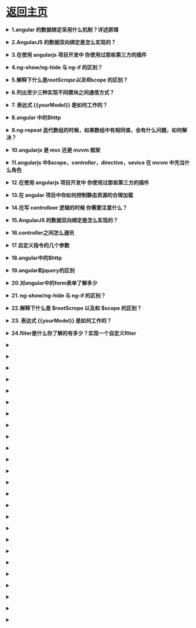 # [返回主页](../README.md)

<b><details><summary>1.angular 的数据绑定采用什么机制？详述原理</summary></b>

脏检查机制。

双向数据绑定是 AngularJS 的核心机制之一。当 view 中有任何数据变化时，会更新到 model ，当 model 中数据有变化时，view 也会同步更新，显然，这需要一个监控。

原理就是，Angular 在 scope 模型上设置了一个监听队列，用来监听数据变化并更新 view 。每次绑定一个东西到 view 上时 AngularJS 就会往 $watch 队列里插入一条 $watch ，用来检测它监视的 model 里是否有变化的东西。当浏览器接收到可以被 angular context 处理的事件时， $digest 循环就会触发，遍历所有的 $watch ，最后更新 dom。

</details>

<b><details><summary>2.AngularJS 的数据双向绑定是怎么实现的？</summary></b>

1、每个双向绑定的元素都有一个 watcher

2、在某些事件发生的时候，调用 digest 脏数据检测。

这些事件有：表单元素内容变化、Ajax 请求响应、点击按钮执行的函数等。

3、脏数据检测会检测 rootscope 下所有被 watcher 的元素。

\$digest 函数就是脏数据监测

</details>

<b><details><summary>3.在使用 angularjs 项目开发中 你使用过那些第三方的插件</summary></b>

AngularUi ui-router oclazyload 等等 附上一篇文章仔细去看看 https://segmentfault.com/a/1190000003858219

</details>

<b><details><summary>4.ng-show/ng-hide 与 ng-if 的区别？</summary></b>

我们都知道 ng-show/ng-hide 实际上是通过 display 来进行隐藏和显示的。而 ng-if 实际上控制 dom 节点的增删除来实现的。因此如果我们是根据不同的条件来进行 dom 节点的加载的话，那么 ng-if 的性能好过 ng-show.

</details>

<b><details><summary>5.解释下什么是$rootScrope以及和$scope 的区别？</summary></b>

通俗的说$rootScrope 页面所有$scope 的父亲。

我们来看下如何产生$rootScope和$scope 吧。

step1:Angular 解析 ng-app 然后在内存中创建\$rootScope。

step2:angular 回继续解析，找到{{}}表达式，并解析成变量。

step3:接着会解析带有 ng-controller 的 div 然后指向到某个 controller 函数。 这个时候在这个 controller 函数变成一个\$scope 对象实例。

</details>

<b><details><summary>6.列出至少三种实现不同模块之间通信方式？</summary></b>

Service

events,指定绑定的事件

使用 \$rootScope

controller 之间直接使用$parent, $\$childHead 等

directive 指定属性进行数据绑定

</details>

<b><details><summary>7. 表达式 {{yourModel}} 是如何工作的？</summary></b>

它依赖于 $interpolation服务，在初始化页面html后，它会找到这些表达式，并且进行标记，于是每遇见一个 {{}} ，则会设置一个 $watch 。而 $interpolation 会返回一个带有上下文参数的函数，最后该函数执行，则算是表达式 $parse 到那个作用域上。

</details>

<b><details><summary>8.angular 中的\$http</summary></b>

\$http 是 AngularJS 中的一个核心服务，用于读取远程服务器的数据。

我们可以使用内置的$http服务直接同外部进行通信。$http 服务只是简单的封装了浏览器原生的 XMLHttpRequest 对象。

</details>

<b><details><summary>9.ng-repeat 迭代数组的时候，如果数组中有相同值，会有什么问题，如何解决？</summary></b>

会提示 Duplicates in a repeater are not allowed. 加 track by \$index 可解决。当然，也可以 trace by 任何一个普通的值，只要能唯一性标识数组中的每一项即可（建立 dom 和数据之间的关联）

</details>

<b><details><summary>10.angularjs 是 mvc 还是 mvvm 框架</summary></b>

首先阐述下你对 mvc 和 mvvm 的理解:

首先为什么我们会需要 MVC？因为随着代码规模越来越大，切分职责是大势所趋，还有为了后期维护方便，修改一块功能不影响其他功能。还有为了复用，因为很多逻辑是一样的。而 MVC 只是手段，终极目标是模块化和复用。

mvvm 的优点

低耦合：View 可以独立于 Model 变化和修改，同一个 ViewModel 可以被多个 View 复用；并且可以做到 View 和 Model 的变化互不影响；

可重用性：可以把一些视图的逻辑放在 ViewModel，让多个 View 复用；

独立开发：开发人员可以专注与业务逻辑和数据的开发（ViewModemvvmdi 计人员可以专注于 UI(View)的设计；

可测试性：清晰的 View 分层，使得针对表现层业务逻辑的测试更容易，更简单。

在 angular 中 MVVM 模式主要分为四部分：

View：它专注于界面的显示和渲染，在 angular 中则是包含一堆声明式 Directive 的视图模板。

ViewModel：它是 View 和 Model 的粘合体，负责 View 和 Model 的交互和协作，它负责给 View 提供显示的数据，以及提供了 View 中 Command 事件操作 Model 的途径；在 angular 中\$scope 对象充当了这个 ViewModel 的角色；

Model：它是与应用程序的业务逻辑相关的数据的封装载体，它是业务领域的对象，Model 并不关心会被如何显示或操作，所以模型也不会包含任何界面显示相关的逻辑。在 web 页面中，大部分 Model 都是来自 Ajax 的服务端返回数据或者是全局的配置对象；而 angular 中的 service 则是封装和处理这些与 Model 相关的业务逻辑的场所，这类的业务服务是可以被多个 Controller 或者其他 service 复用的领域服务。

Controller：这并不是 MVVM 模式的核心元素，但它负责 ViewModel 对象的初始化，它将组合一个或者多个 service 来获取业务领域 Model 放在 ViewModel 对象上，使得应用界面在启动加载的时候达到一种可用的状态。

mvc 的界面和逻辑关联紧密，数据直接从数据库读取。mvvm 的界面与 viewmode 是松耦合，界面数据从 viewmodel 中获取。所以 angularjs 更倾向于 mvvm

</details>

<b><details><summary>11.angularjs 中\$scope，controller，directive，sevice 在 mvvm 中充当什么角色</summary></b>

如果你不知道，第一题的分析以及很明确，仔细再仔细的看一遍

</details>

<b><details><summary>12.在使用 angularjs 项目开发中 你使用过那些第三方的插件</summary></b>

AngularUi ui-router oclazyload 等等 附上一篇文章仔细去看看 https://segmentfault.com/a/1190000003858219

</details>

<b><details><summary>13.在 angular 项目中你如何控制静态资源的合理加载</summary></b>

</details>

<b><details><summary>14.在写 controlloer 逻辑的时候 你需要注意什么？</summary></b>

1.简化代码（这个是所有开发人员都要具备的）

2.坚决不能操作 dom 节点 这个时候可能会问 为什么不能啊

你的回答是：DOM 操作只能出现在指令（directive）中。最不应该出现的位置就是服务（service）中。Angular 倡导以测试驱动开发，在 service 或者 controller 中出现了 DOM 操作，那么也就意味着的测试是无法通过的。当然，这只是一点，重要的是使用 Angular 的其中一个好处是啥，那就是双向数据绑定，这样就能专注于处理业务逻辑，无需关系一堆堆的 DOM 操作。如果在 Angular 的代码中还到处充斥着各种 DOM 操作，那为什么不直接使用 jquery 去开发呢。

测试驱动开发是什么呢？普及一下：

测试驱动开发，英文全称 Test-Driven Development，简称 TDD，是一种不同于传统软件开发流程的新型的开发方法。它要求在编写某个功能的代码之前先编写测试代码，然后只编写使测试通过的功能代码，通过测试来推动整个开发的进行。这有助于编写简洁可用和高质量的代码，并加速开发过程。

</details>

<b><details><summary>15.AngularJS 的数据双向绑定是怎么实现的？</summary></b>

1、每个双向绑定的元素都有一个 watcher

2、在某些事件发生的时候，调用 digest 脏数据检测。

这些事件有：表单元素内容变化、Ajax 请求响应、点击按钮执行的函数等。

3、脏数据检测会检测 rootscope 下所有被 watcher 的元素。

\$digest 函数就是脏数据监测

又附上一篇原理性的文章  https://github.com/xufei/Make-Your-Own-AngularJS/blob/master/01.md

</details>

<b><details><summary>16.controller之间怎么通讯</summary></b>

1、event

这里可以有两种方式，一种是$scope.$emit，然后通过监听$rootScope的事件获取参数；另一种是$rootScope.$broadcast，通过监听$scope 的事件获取参数。

这两种方法在最新版本的 Angular 中已经没有性能区别了，主要就是事件发送的方向不同，可以按实际情况选择。

2、service

可以创建一个专用的事件 Service，也可以按照业务逻辑切分，将数据存储在相应的 Service 中

3、\$rootScope

这个方法可能会比较 dirty 一点，胜在方便，也就是把数据存在$rootScope中，这样各个子$scope 都可以调用，不过需要注意一下生命周期

4、直接使用$scope.$\$nextSibling 及类似的属性

类似的还有$scope.$parent。这个方法的缺点就更多了，官方不推荐使用任何\$\$开头的属性，既增加了耦合，又需要处理异步的问题，而且 scope 的顺序也不是固定的。不推荐

另外就是通过本地存储、全局变量或者现代浏览器的 postMessage 来传递参数了，除非特殊情况，请避免这类方式。

</details>

<b><details><summary>17.自定义指令的几个参数</summary></b>

说几个常用的如：

restrict:指令在 dom 中的声明形式 E（元素）A（属性）C（类名）M（注释）

template：两种形式，一种 HTML 文本；一个可以接受两个参数的函数，tElemetn 和 tAttrs，并返回一个代表模板的字符串。模板字符串必须存在一个根 DOM 元素

templateUrl:两种形式，一种代表外部 HTML 文件路径的字符串；一个可以接受两个参数的函数，参数为 tElement 和 tAttrs，并返回一个外部 HTML 文件路径的字符串

compile (对象或函数)：compile 选项可以返回一个对象或函数。如果设置了 compile 函数,说明我们希望在指令和实时数据被放到 DOM 中之前进行 DOM 操作,在这个函数中进行诸如添加和删除节点等 DOM 操作是安全的。本质上,当我们设置了 link 选项,实际上是创建了一个 postLink() 链接函数,以便 compile() 函数可以定义链接函数。

然后又是传送门：http://www.cnblogs.com/mliudong/p/4180680.html

compile 和 link 的区别：

编译的时候，compile 转换 dom，碰到绑定监听器的地方就先存着，有几个存几个，到最后汇总成一个 link 函数，一并执行，提升了性能。

</details>

<b><details><summary>18.angular中的$http</summary></b>

\$http 是 AngularJS 中的一个核心服务，用于读取远程服务器的数据。

我们可以使用内置的$http服务直接同外部进行通信。$http 服务只是简单的封装了浏览器原生的 XMLHttpRequest 对象。

1、链式调用

\$http 服务是只能接受一个参数的函数，这个参数是一个对象，包含了用来生成 HTTP 请求的

配置内容。这个函数返回一个 promise 对象，具有 success 和 error 两个方法。

2、返回一个 promise 对象

3、快捷的 get 请求

4、响应对象

传送门：http://www.2cto.com/kf/201506/405137.html

</details>

<b><details><summary>19.angular和jquery的区别</summary></b>

angular 是基于数据驱动，所以 angular 适合做数据操作比较繁琐的项目（这里可以再提一下单页面应用，如果你不会福利又来了 http://www.zhihu.com/question/20792064）

jquery 是基于 dom 驱动，jquery 适合做 dom 操作多的项目

</details>

<b><details><summary>20.对angular中的form表单了解多少</summary></b>

Angular 对 input 元素的 type 进行了扩展，一共提供了以下 10 种类型：

text

number

url

email

radio

checkbox

hidden

button

submit

reset

Angular 为表单内置了 4 中 CSS 样式。

ng-valid 校验合法状态

ng-invalid 校验非法状态

ng-pristine 如果要使用原生的 form，需要设置这个值

ng-dirty      表单处于脏数据状态

Angular 在对表单进行自动校验的时候会校验 Model 上的属性，如果不设置 ng-model，则 Angular 无法知道 myForm.\$invalid 这个值是否为真。

校验的一下内容

required 表示是否输入内容

ng-maxlength 最大长度

ng-minlength 最小长度

例子：传送门https://github.com/18500047564/clutter

</details>

<b><details><summary>21. ng-show/ng-hide 与 ng-if 的区别？ </summary></b>

我们都知道 ng-show/ng-hide 实际上是通过 display 来进行隐藏和显示的。而 ng-if 实际上控制 dom 节点的增删除来实现的。因此如果我们是根据不同的条件来进行 dom 节点的加载确认的话，那么 ng-if 的性能好过 ng-show.

</details>

<b><details><summary>22.解释下什么是 $rootScrope 以及和 $scope 的区别？</summary></b>

$rootScrope是所有$scope 的父对象

</details>

<b><details><summary>23. 表达式 {{yourModel}} 是如何工作的？</summary></b>

它依赖于 $interpolation服务，在初始化页面html后，它会找到这些表达式，并且进行标记，于是每遇见一个 {{}} ，则会设置一个 $watch 。而 $interpolation 会返回一个带有上下文参数的函数，最后该函数执行，则算是表达式 $parse 到那个作用域上。

</details>

<b><details><summary>24.fliter是什么你了解的有多少？实现一个自定义fliter</summary></b>

</details>

<b><details><summary></summary></b>

</details>

<b><details><summary></summary></b>

</details>

</details>

<b><details><summary></summary></b>

</details>

<b><details><summary></summary></b>

</details>

<b><details><summary></summary></b>

</details>

</details>

<b><details><summary></summary></b>

</details>

<b><details><summary></summary></b>

</details>

<b><details><summary></summary></b>

</details>

</details>

<b><details><summary></summary></b>

</details>

<b><details><summary></summary></b>

</details>

<b><details><summary></summary></b>

</details>

</details>

<b><details><summary></summary></b>

</details>

<b><details><summary></summary></b>

</details>

<b><details><summary></summary></b>

</details>

</details>

<b><details><summary></summary></b>

</details>

<b><details><summary></summary></b>

</details>

<b><details><summary></summary></b>

</details>

</details>

<b><details><summary></summary></b>

</details>

<b><details><summary></summary></b>

</details>

<b><details><summary></summary></b>

</details>

</details>

<b><details><summary></summary></b>

</details>

<b><details><summary></summary></b>

</details>

</details>

<b><details><summary></summary></b>

</details>

<b><details><summary></summary></b>

</details>

<b><details><summary></summary></b>

</details>
